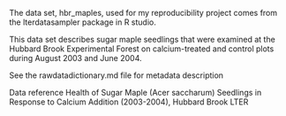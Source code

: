 The data set, hbr_maples, used for my reproducibility project comes from the lterdatasampler package in R studio. 

This data set describes sugar maple seedlings that were examined at the Hubbard Brook Experimental Forest on calcium-treated and control plots during August 2003 and June 2004. 

See the rawdatadictionary.md file for metadata description 

Data reference 
Health of Sugar Maple (Acer saccharum) Seedlings in Response to Calcium Addition (2003-2004), Hubbard Brook LTER